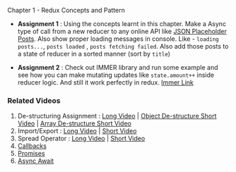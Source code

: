 Chapter 1 - Redux Concepts and Pattern

  

- **Assignment 1** : Using the concepts learnt in this chapter. Make a Async type of call from a new reducer to any online API like [JSON Placeholder Posts](https://jsonplaceholder.typicode.com/posts). Also show proper loading messages in console.  Like - `loading posts...`, `posts loaded` , `posts fetching failed`. Also add those posts to a state of reducer in a sorted manner (sort by `title`)

- **Assignment 2** : Check out IMMER library and run some example and see how you can make mutating updates like `state.amount++` inside reducer logic. And still it work perfectly in redux.
[Immer Link](https://immerjs.github.io/immer/)

### Related Videos
1. De-structuring Assignment : [Long Video](https://youtu.be/sNhqFofQhFs) |  [Object De-structure Short Video](https://youtube.com/shorts/H3MKXE69_c8) | [Array De-structure Short Video](https://youtube.com/shorts/ONGyMq49kZY)
2. Import/Export :  [Long Video](https://youtu.be/7P5JUMc1cI4) |  [Short Video](https://youtube.com/shorts/sUUOSWlwfM8)
3. Spread Operator : [Long Video](https://youtu.be/X4Iv0TBHDQ4) | [Short Video](https://youtube.com/shorts/5dBZGyXutx8)
4. [Callbacks](https://youtu.be/rx-y7U4x4wc) 
5. [Promises](https://youtu.be/aA4-VNZK2s0)
6. [Async Await](https://youtu.be/rdy8ZV0LXV0)